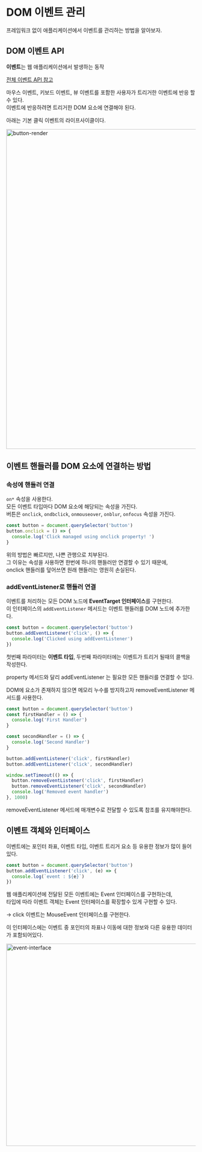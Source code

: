 # DOM 이벤트 관리

프레임워크 없이 애플리케이션에서 이벤트를 관리하는 방법을 알아보자.

## DOM 이벤트 API

**이벤트**는 웹 애플리케이션에서 발생하는 동작

[전체 이벤트 API 참고](https://developer.mozilla.org/ko/docs/Web/Events)

마우스 이벤트, 키보드 이벤트, 뷰 이벤트를 포함한 사용자가 트리거한 이벤트에 반응 할 수 있다.  
이벤트에 반응하려면 트리거한 DOM 요소에 연결해야 된다.

아래는 기본 클릭 이벤트의 라이프사이클이다.

<img width="849" alt="button-render" src="https://user-images.githubusercontent.com/71164350/111241074-bef94180-863f-11eb-828f-e8fe0eec4114.png">

## 이벤트 핸들러를 DOM 요소에 연결하는 방법

### 속성에 핸들러 연결

`on*` 속성을 사용한다.  
모든 이벤트 타입마다 DOM 요소에 해당되는 속성을 가진다.  
버튼은 `onclick`, `ondbclick`, `onmouseover`, `onblur`, `onfocus` 속성을 가진다.

```javascript
const button = document.querySelector('button')
button.onclick = () => {
  console.log('Click managed using onclick property! ')
}
```

위의 방법은 빠르지만, 나쁜 관행으로 치부된다.  
 그 이유는 속성을 사용하면 한번에 하나의 핸들러만 연결할 수 있기 때문에,  
 onclick 핸들러를 덮어쓰면 원래 핸들러는 영원히 손실된다.

### addEventListener로 핸들러 연결

이벤트를 처리하는 모든 DOM 노드에 **EventTarget 인터페이스**를 구현한다.  
이 인터페이스의 `addEventListener` 메서드는 이벤트 핸들러를 DOM 노드에 추가한다.

```javascript
const button = document.querySelector('button')
button.addEventListener('click', () => {
  console.log('Clicked using addEventListener')
})
```

첫번째 파라미터는 **이벤트 타입**, 두번째 파라미터에는 이벤트가 트리거 될때의 콜백을 작성한다.

property 메서드와 달리 addEventListener 는 필요한 모든 핸들러를 연결할 수 있다.

DOM에 요소가 존재하지 않으면 메모리 누수를 방지하고자 removeEventListener 메서드를 사용한다.

```javascript
const button = document.querySelector('button')
const firstHandler = () => {
  console.log('First Handler')
}

const secondHandler = () => {
  console.log('Second Handler')
}

button.addEventListener('click', firstHandler)
button.addEventListener('click', secondHandler)

window.setTimeout(() => {
  button.removeEventListener('click', firstHandler)
  button.removeEventListener('click', secondHandler)
  console.log('Removed event handler')
}, 1000)
```

removeEventListener 메서드에 매개변수로 전달할 수 있도록 참조를 유지해야한다.

## 이벤트 객체와 인터페이스

이벤트에는 포인터 좌표, 이벤트 타입, 이벤트 트리거 요소 등 유용한 정보가 많이 들어있다.

```javascript
const button = document.querySelector('button')
button.addEventListener('click', (e) => {
  console.log(`event : ${e}`)
})
```

웹 애플리케이션에 전달된 모든 이벤트에는 Event 인터페이스를 구현하는데,  
타입에 따라 이벤트 객체는 Event 인터페이스를 확장할수 있게 구현할 수 있다.

-> click 이벤트는 MouseEvent 인터페이스를 구현한다.

이 인터페이스에는 이벤트 중 포인터의 좌표나 이동에 대한 정보와 다른 유용한 데이터가 포함되어있다.

<img width="537" alt="event-interface" src="https://user-images.githubusercontent.com/71164350/111243849-15b54a00-8645-11eb-960d-80091629461d.png">

